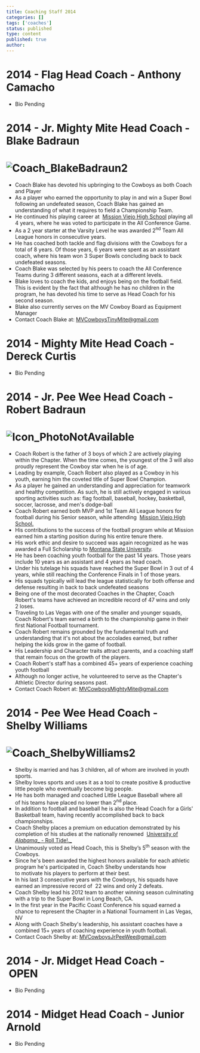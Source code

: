 ```yaml
---
title: Coaching Staff 2014
categories: []
tags: ['coaches']
status: published
type: content
published: true
author: 
---
```

# 2014 - Flag Head Coach - Anthony Camacho

- Bio Pending

# 2014 - Jr. Mighty Mite Head Coach - Blake Badraun

# ![Coach_BlakeBadraun2](http://mvcowboysfootball.files.wordpress.com/2013/07/coach_blakebadraun2.jpg)

- Coach Blake has devoted his upbringing to the Cowboys as both Coach and Player
- As a player who earned the opportunity to play in and win a Super Bowl following an undefeated season, Coach Blake has gained an understanding of what it requires to field a Championship Team.
- He continued his playing career at  [Mission Viejo High School](http://www.missionfootball.com/ "Mission Diablos") playing all 4 years, where he was voted to participate in the All Conference Game.
- As a 2 year starter at the Varsity Level he was awarded 2<sup>nd</sup> Team All League honors in consecutive years.
- He has coached both tackle and flag divisions with the Cowboys for a total of 8 years. Of those years, 6 years were spent as an assistant coach, where his team won 3 Super Bowls concluding back to back undefeated seasons.
- Coach Blake was selected by his peers to coach the All Conference Teams during 3 different seasons, each at a different levels.
- Blake loves to coach the kids, and enjoys being on the football field. This is evident by the fact that although he has no children in the program, he has devoted his time to serve as Head Coach for his second season.
- Blake also currently serves on the MV Cowboy Board as Equipment Manager
- Contact Coach Blake at: [MVCowboysTinyMite@gmail.com](mailto:MVCowboysTinyMite@gmail.com)

# 2014 - Mighty Mite Head Coach - Dereck Curtis

- Bio Pending

# 2014 - Jr. Pee Wee Head Coach - Robert Badraun

# ![Icon_PhotoNotAvailable](http://mvcowboysfootball.files.wordpress.com/2013/07/coach_robertbadraun21.jpg)

- Coach Robert is the father of 3 boys of which 2 are actively playing within the Chapter. When the time comes, the youngest of the 3 will also proudly represent the Cowboy star when he is of age.
- Leading by example, Coach Robert also played as a Cowboy in his youth, earning him the coveted title of Super Bowl Champion.
- As a player he gained an understanding and appreciation for teamwork and healthy competition. As such, he is still actively engaged in various sporting activities such as: flag football, baseball, hockey, basketball, soccer, lacrosse, and men's dodge-ball
- Coach Robert earned both MVP and 1st Team All League honors for football during his Senior season, while attending  [Mission Viejo High School.](http://www.missionfootball.com/ "Mission Viejo High")
- His contributions to the success of the football program while at Mission earned him a starting position during his entire tenure there.
- His work ethic and desire to succeed was again recognized as he was awarded a Full Scholarship to [Montana State University](http://www.montana.edu/ "Montana State University").
- He has been coaching youth football for the past 14 years. Those years include 10 years as an assistant and 4 years as head coach.
- Under his tutelage his squads have reached the Super Bowl in 3 out of 4 years, while still reaching the Conference Finals in 1 of those years.
- His squads typically will lead the league statistically for both offense and defense resulting in back to back undefeated seasons
- Being one of the most decorated Coaches in the Chapter, Coach Robert's teams have achieved an incredible record of 47 wins and only 2 loses.
- Traveling to Las Vegas with one of the smaller and younger squads, Coach Robert's team earned a birth to the championship game in their first National Football tournament.
- Coach Robert remains grounded by the fundamental truth and understanding that it's not about the accolades earned, but rather helping the kids grow in the game of football.
- His Leadership and Character traits attract parents, and a coaching staff that remain focus on the growth of the players.
- Coach Robert's staff has a combined 45+ years of experience coaching youth football
- Although no longer active, he volunteered to serve as the Chapter's Athletic Director during seasons past.
- Contact Coach Robert at: [MVCowboysMightyMite@gmail.com](MVCowboysMightyMite@gmail.com)

# 2014 - Pee Wee Head Coach - Shelby Williams

# ![Coach_ShelbyWilliams2](http://mvcowboysfootball.files.wordpress.com/2013/07/coach_shelbywilliams2.jpg)

- Shelby is married and has 3 children, all of whom are involved in youth sports.
- Shelby loves sports and uses it as a tool to create positive & productive little people who eventually become big people.
- He has both managed and coached Little League Baseball where all of his teams have placed no lower than 2<sup>nd </sup>place.
- In addition to football and baseball he is also the Head Coach for a Girls' Basketball team, having recently accomplished back to back championships.
- Coach Shelby places a premium on education demonstrated by his completion of his studies at the nationally renowned  [University of _Alabama__ - Roll Tide!._](http://www.ua.edu/ "Roll Tide!")
- Unanimously voted as Head Coach, this is Shelby’s 5<sup>th</sup> season with the Cowboys.
- Since he's been awarded the highest honors available for each athletic program he's participated in, Coach Shelby understands how to motivate his players to perform at their best.
- In his last 3 consecutive years with the Cowboys, his squads have earned an impressive record of  22 wins and only 2 defeats.
- Coach Shelby lead his 2012 team to another winning season culminating with a trip to the Super Bowl in Long Beach, CA.
- In the first year in the Pacific Coast Conference his squad earned a chance to represent the Chapter in a National Tournament in Las Vegas, NV
- Along with Coach Shelby's leadership, his assistant coaches have a combined 15+ years of coaching experience in youth football.
- Contact Coach Shelby at: [MVCowboysJrPeeWee@gmail.com](MVCowboysJrPeeWee@gmail.com)

# 2014 - Jr. Midget Head Coach - OPEN

- Bio Pending

# 2014 - Midget Head Coach - Junior Arnold

- Bio Pending
